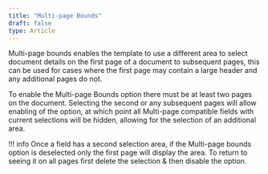 ```yaml
---
title: "Multi-page Bounds"
draft: false
type: Article
---
```



Multi-page bounds enables the template to use a different area to select document details on the first page of a document to subsequent pages, this can be used for cases where the first page may contain a large header and any additional pages do not.

To enable the Multi-page Bounds option there must be at least two pages on the document. Selecting the second or any subsequent pages will allow enabling of the option, at which point all Multi-page compatible fields with current selections will be hidden, allowing for the selection of an additional area.

!!! info
	Once a field has a second selection area, if the Multi-page bounds option is deselected only the first page will display the area. To return to seeing it on all pages first delete the selection & then disable the option.
